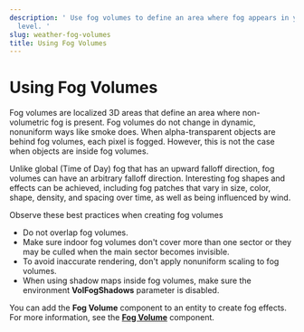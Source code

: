 ```yaml
---
description: ' Use fog volumes to define an area where fog appears in your &ALYlong;
  level. '
slug: weather-fog-volumes
title: Using Fog Volumes
---
```

# Using Fog Volumes<a name="weather-fog-volumes"></a>

Fog volumes are localized 3D areas that define an area where non\-volumetric fog is present\. Fog volumes do not change in dynamic, nonuniform ways like smoke does\. When alpha\-transparent objects are behind fog volumes, each pixel is fogged\. However, this is not the case when objects are inside fog volumes\.

Unlike global \(Time of Day\) fog that has an upward falloff direction, fog volumes can have an arbitrary falloff direction\. Interesting fog shapes and effects can be achieved, including fog patches that vary in size, color, shape, density, and spacing over time, as well as being influenced by wind\.

Observe these best practices when creating fog volumes
+ Do not overlap fog volumes\.
+ Make sure indoor fog volumes don't cover more than one sector or they may be culled when the main sector becomes invisible\.
+ To avoid inaccurate rendering, don't apply nonuniform scaling to fog volumes\.
+ When using shadow maps inside fog volumes, make sure the environment **VolFogShadows** parameter is disabled\.

You can add the **Fog Volume** component to an entity to create fog effects\. For more information, see the **[Fog Volume](component-fog-volume.md)** component\.